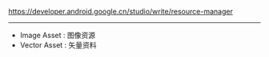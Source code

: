 https://developer.android.google.cn/studio/write/resource-manager

---

* Image Asset : 图像资源
* Vector Asset : 矢量资料


